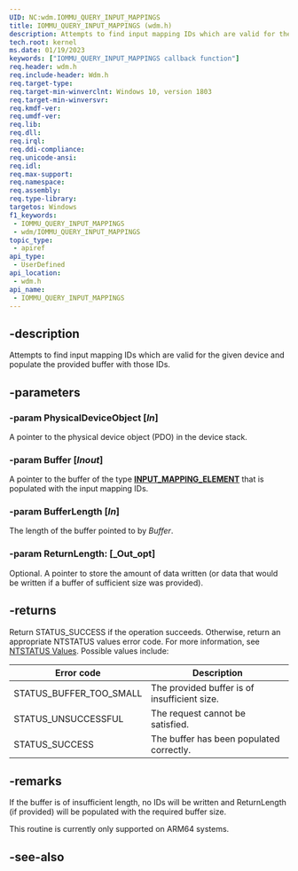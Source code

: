 ```yaml
---
UID: NC:wdm.IOMMU_QUERY_INPUT_MAPPINGS
title: IOMMU_QUERY_INPUT_MAPPINGS (wdm.h)
description: Attempts to find input mapping IDs which are valid for the given device and populate the provided buffer with those IDs.
tech.root: kernel
ms.date: 01/19/2023
keywords: ["IOMMU_QUERY_INPUT_MAPPINGS callback function"]
req.header: wdm.h
req.include-header: Wdm.h
req.target-type: 
req.target-min-winverclnt: Windows 10, version 1803
req.target-min-winversvr: 
req.kmdf-ver: 
req.umdf-ver: 
req.lib: 
req.dll: 
req.irql: 
req.ddi-compliance: 
req.unicode-ansi: 
req.idl: 
req.max-support: 
req.namespace: 
req.assembly: 
req.type-library: 
targetos: Windows
f1_keywords:
 - IOMMU_QUERY_INPUT_MAPPINGS
 - wdm/IOMMU_QUERY_INPUT_MAPPINGS
topic_type:
 - apiref
api_type:
 - UserDefined
api_location:
 - wdm.h
api_name:
 - IOMMU_QUERY_INPUT_MAPPINGS
---
```


## -description

Attempts to find input mapping IDs which are valid for the given device and populate the provided buffer with those IDs.

## -parameters

### -param PhysicalDeviceObject [_In_]

A pointer to the physical device object (PDO) in the device stack.

### -param Buffer [_Inout_]

A pointer to the buffer of the type [**INPUT_MAPPING_ELEMENT**](ns-wdm-_input_mapping_element.md) that is populated with the input mapping IDs.

### -param BufferLength [_In_]

The length of the buffer pointed to by _Buffer_.

### -param ReturnLength: [_Out_opt]

Optional. A pointer to store the amount of data written (or data that would be written if a buffer of sufficient size was provided).

## -returns

Return STATUS_SUCCESS if the operation succeeds. Otherwise, return an appropriate NTSTATUS values error code. For more information, see [NTSTATUS Values](/windows-hardware/drivers/kernel/ntstatus-values). Possible values include:

| Error code | Description |
|---|---|
| STATUS_BUFFER_TOO_SMALL | The provided buffer is of insufficient size. |
| STATUS_UNSUCCESSFUL | The request cannot be satisfied. |
| STATUS_SUCCESS | The buffer has been populated correctly. |

## -remarks

If the buffer is of insufficient length, no IDs will be written and ReturnLength (if provided) will be populated with the required buffer size.

This routine is currently only supported on ARM64 systems.

## -see-also

